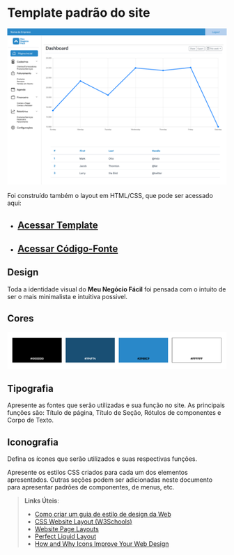 # Template padrão do site

![Acesso](img/template_layout.png)

Foi construído também o layout em HTML/CSS, que pode ser acessado aqui:  
* ## [Acessar Template](https://icei-puc-minas-pmv-si.github.io/pmv-si-2025-2-pe1-t1-pmv-si-2025-2-pe1-projmeunegociofacil/template/index.html)
* ## [Acessar Código-Fonte](template/index.html)

## Design

Toda a identidade visual do **Meu Negócio Fácil** foi pensada com o intuito de ser o mais minimalista e intuitiva possivel.


## Cores

![Paleta de Cores](img/template_colors.png)



## Tipografia

Apresente as fontes que serão utilizadas e sua função no site. As principais funções são: Título de página, Título de Seção, Rótulos de componentes e Corpo de Texto.


## Iconografia

Defina os ícones que serão utilizados e suas respectivas funções.

Apresente os estilos CSS criados para cada um dos elementos apresentados.
Outras seções podem ser adicionadas neste documento para apresentar padrões de componentes, de menus, etc.


> **Links Úteis**:
>
> -  [Como criar um guia de estilo de design da Web](https://edrodrigues.com.br/blog/como-criar-um-guia-de-estilo-de-design-da-web/#)
> - [CSS Website Layout (W3Schools)](https://www.w3schools.com/css/css_website_layout.asp)
> - [Website Page Layouts](http://www.cellbiol.com/bioinformatics_web_development/chapter-3-your-first-web-page-learning-html-and-css/website-page-layouts/)
> - [Perfect Liquid Layout](https://matthewjamestaylor.com/perfect-liquid-layouts)
> - [How and Why Icons Improve Your Web Design](https://usabilla.com/blog/how-and-why-icons-improve-you-web-design/)